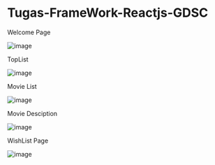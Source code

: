 # Tugas-FrameWork-Reactjs-GDSC

Welcome Page

![image](https://user-images.githubusercontent.com/92136335/142713060-91566bd4-36a3-4579-97b6-74e62ebc8cdc.png)

TopList

![image](https://user-images.githubusercontent.com/92136335/142713223-d047c6ed-6d16-4859-aa1f-1013cf8ce6fe.png)

Movie List

![image](https://user-images.githubusercontent.com/92136335/142713105-9f9d19d1-2465-43cf-be29-b0b3c03351f6.png)

Movie Desciption

![image](https://user-images.githubusercontent.com/92136335/142713121-6b06d3ca-7c09-426b-b44e-e6e86c4de3c5.png)

WishList Page

![image](https://user-images.githubusercontent.com/92136335/142713151-25729a46-d51e-4a37-9099-2825af8e7010.png)

